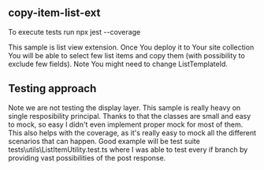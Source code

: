 ## copy-item-list-ext

To execute tests run npx jest --coverage

This sample is list view extension. Once You deploy it to Your site collection You will be able to select few list items and copy them (with possibility to exclude few fields).
Note You might need to change ListTemplateId.

## Testing approach
Note we are not testing the display layer. 
This sample is really heavy on single resposibility principal. Thanks to that the classes are small and easy to mock, so easy I didn't even implement proper mock for most of them. 
This also helps with the coverage, as it's really easy to mock all the different scenarios that can happen. Good example will be test suite tests\utils\ListItemUtility.test.ts where I was able to test every if branch by providing vast possibilities of the post response.
